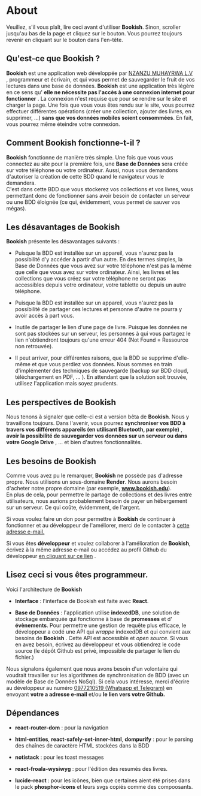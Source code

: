About
=====

Veuillez, s'il vous plaît, lire ceci avant d'utiliser **Bookish**. Sinon, scroller jusqu'au bas de la page et cliquez sur le bouton. Vous pourrez toujours revenir en cliquant sur le bouton  dans l'en-tête.

Qu'est-ce que Bookish ?
-----------------------

**Bookish** est une application web développée par [ NZANZU MUHAYRWA L.V](https://github.com/Nzanzu-Lwanzo) , programmeur et écrivain, et qui vous permet de sauvegarder le fruit de vos lectures dans une base de données. **Bookish** est une application très légère en ce sens qu' **elle ne nécessite pas l'accès à une connexion internet pour fonctionner** . La connexion n'est requise que pour se rendre sur le site et charger la page. Une fois que vous vous êtes rendu sur le site, vous pourrez effectuer différentes opérations (créer une collection, ajouter des livres, en supprimer, ...) **sans que vos données mobiles soient consommées**. En fait, vous pourrez même éteindre votre connexion.

Comment Bookish fonctionne-t-il ?
---------------------------------

**Bookish** fonctionne de manière très simple. Une fois que vous vous connectez au site pour la première fois, une **Base de Données** sera créée sur votre téléphone ou votre ordinateur. Aussi, nous vous demandons d'autoriser la création de cette BDD quand le navigateur vous le demandera.  
C'est dans cette BDD que vous stockerez vos collections et vos livres, vous permettant donc de fonctionner sans avoir besoin de contacter un serveur ou une BDD éloignée (ce qui, évidemment, vous permet de sauver vos mégas).

Les désavantages de Bookish
---------------------------

**Bookish** présente les désavantages suivants :

*   Puisque la BDD est installée sur un appareil, vous n'aurez pas la possibilité d'y accéder à partir d'un autre. En des termes simples, la Base de Données que vous avez sur votre téléphone n'est pas la même que celle que vous avez sur votre ordinateur. Ainsi, les livres et les collections que vous créez sur votre téléphone ne seront pas accessibles depuis votre ordinateur, votre tablette ou depuis un autre téléphone.
    
*   Puisque la BDD est installée sur un appareil, vous n'aurez pas la possibilité de partager ces lectures et personne d'autre ne pourra y avoir accès à part vous.
    
*   Inutile de partager le lien d'une page de livre. Puisque les données ne sont pas stockées sur un serveur, les personnes à qui vous partagez le lien n'obtiendront toujours qu'une erreur 404 (Not Found = Ressource non retrouvée).
    
*   Il peut arriver, pour différentes raisons, que la BDD se supprime d'elle-même et que vous perdiez vos données. Nous sommes en train d'implémenter des techniques de sauvegarde (backup sur BDD cloud, téléchargement en PDF, ... ). En attendant que la solution soit trouvée, utilisez l'application mais soyez prudents.
    

Les perspectives de Bookish
---------------------------

Nous tenons à signaler que celle-ci est a version bêta de **Bookish**. Nous y travaillons toujours. Dans l'avenir, vous pourrez **synchroniser vos BDD à travers vos différents appareils (en utilisant **Bluetooth**, par exemple)** , **avoir la possibilité de sauvegarder vos données sur un serveur ou dans votre Google Drive** , ... et bien d'autres fonctionnalités.

Les besoins de Bookish
----------------------

Comme vous avez pu le remarquer, **Bookish** ne possède pas d'adresse propre. Nous utilisons un sous-domaine **Render**. Nous aurons besoin d'acheter notre propre domaine (par exemple, **www.bookish.edu**).  
En plus de cela, pour permettre le partage de collections et des livres entre utilisateurs, nous aurions probablement besoin de payer un hébergement sur un serveur. Ce qui coûte, évidemment, de l'argent.  
  
Si vous voulez faire un don pour permettre à **Bookish** de continuer à fonctionner et au développeur de l'améliorer, merci de le contacter à [cette adresse e-mail.](mailto:nzanzu.lwanzo.work@gmail.com)  
  
Si vous êtes **développeur** et voulez collaborer à l'amélioration de **Bookish**, écrivez à la même adresse e-mail ou accédez au profil Github du développeur [en cliquant sur ce lien](https://github.com/Nzanzu-Lwanzo) .

Lisez ceci si vous êtes programmeur.
------------------------------------

Voici l'architecture de **Bookish**

*    **Interface** : l'interface de Bookish est faite avec **React**.
    
*    **Base de Données** : l'application utilise **indexedDB**, une solution de stockage embarquée qui fonctionne à base de **promesses** et d' **évènements**. Pour permettre une gestion de requête plus efficace, le développeur a codé une API qui _wrappe_ indexedDB et qui convient aux besoins de **Bookish** . Cette API est accessible et _open source_. Si vous en avez besoin, écrivez au développeur et vous obtiendrez le code source (le dépôt Github est privé, impossible de partager le lien du fichier.)
    

Nous signalons également que nous avons besoin d'un volontaire qui voudrait travailler sur les algorithmes de synchronisation de BDD (avec un modèle de Base de Données NoSql). Si cela vous intéresse, merci d'écrire au développeur au numéro [0977210519 (Whatsapp et Telegram)](tel:0977210519) en envoyant **votre a adresse e-mail** et/ou **le lien vers votre Github.**

Dépendances
-----------

*   **react-router-dom** : pour la navigation
    
*   **html-entities**, **react-safely-set-inner-html**, **dompurify** : pour le parsing des chaînes de caractère HTML stockées dans la BDD
    
*   **notistack** : pour les toast messages
    
*   **react-froala-wysiwyg** : pour l'édition des resumés des livres.
    
*   **lucide-react** : pour les icônes, bien que certaines aient été prises dans le pack **phosphor-icons** et leurs svgs copiés comme des compoosants.